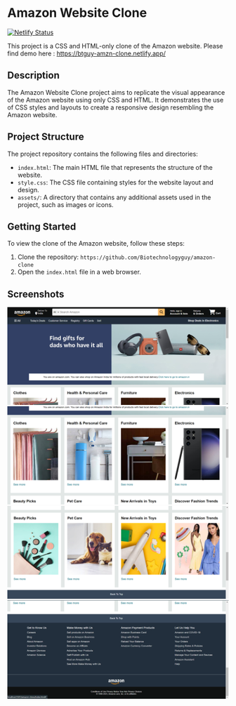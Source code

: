 # Amazon Website Clone

[![Netlify Status](https://api.netlify.com/api/v1/badges/bad6343e-c520-4beb-9927-31fc67617853/deploy-status)](https://app.netlify.com/sites/btguy-amzn-clone/deploys)

This project is a CSS and HTML-only clone of the Amazon website.
Please find demo here : https://btguy-amzn-clone.netlify.app/

## Description

The Amazon Website Clone project aims to replicate the visual appearance of the Amazon website using only CSS and HTML. It demonstrates the use of CSS styles and layouts to create a responsive design resembling the Amazon website.

## Project Structure

The project repository contains the following files and directories:

- `index.html`: The main HTML file that represents the structure of the website.
- `style.css`: The CSS file containing styles for the website layout and design.
- `assets/`: A directory that contains any additional assets used in the project, such as images or icons.

## Getting Started

To view the clone of the Amazon website, follow these steps:

1. Clone the repository: `https://github.com/Biotechnologyguy/amazon-clone`
2. Open the `index.html` file in a web browser.

## Screenshots

![Screenshot 1](./screenshots/Screenshot1.png)
![Screenshot 2](./screenshots/Screenshot2.png)
![Screenshot 3](./screenshots/Screenshot3.png)
![Screenshot 4](./screenshots/Screenshot4.png)
